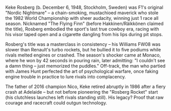 Keke Rosberg (b. December 6, 1948, Stockholm, Sweden) was F1's original "Nordic Nightmare" – a chain-smoking, mustachioed maverick who stole the 1982 World Championship with sheer audacity, winning just 1 race all season. Nicknamed "The Flying Finn" (before Hakkinen/Räikkönen claimed the title), Rosberg embodied the sport's last true cowboy era, racing with his visor taped open and a cigarette dangling from his lips during pit stops.

Rosberg's title was a masterclass in consistency – his Williams FW08 was slower than Renault's turbo rockets, but he bullied it to five podiums while rivals melted engines or crashed. The season's shocker came at Monaco, where he won by 42 seconds in pouring rain, later admitting: "I couldn't see a damn thing – just memorized the puddles." Off-track, the man who partied with James Hunt perfected the art of psychological warfare, once faking engine trouble in practice to lure rivals into complacency.

The father of 2016 champion Nico, Keke retired abruptly in 1986 after a fiery crash at Adelaide – but not before pioneering the "Rosberg Rocket" start (his clutchless launches left rivals standing still). His legacy? Proof that raw courage and racecraft could outgun technology.